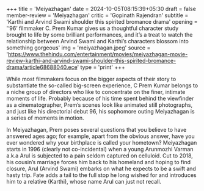 +++
title = 'Meiyazhagan'
date = 2024-10-05T08:15:39+05:30
draft = false
member-review = 'Meiyazhagan'
critic = 'Gopinath Rajendran'
subtitle = 'Karthi and Arvind Swami shoulder this spirited bromance drama'
opening = '‘96’ filmmaker C. Prem Kumar gives us a thoughtful character study brought to life by some brilliant performances, and it’s a treat to watch the relationship between Arvind Swami and Karthi’s characters blossom into something gorgeous'
img = 'meiyazhagan.jpeg'
source = 'https://www.thehindu.com/entertainment/movies/meiyazhagan-movie-review-karthi-and-arvind-swami-shoulder-this-spirited-bromance-drama/article68688040.ece'
type = 'print'
+++

While most filmmakers focus on the bigger aspects of their story to substantiate the so-called big-screen experience, C Prem Kumar belongs to a niche group of directors who like to concentrate on the finer, intimate moments of life. Probably because of his time spent behind the viewfinder as a cinematographer, Prem’s scenes look like animated still photographs, and just like his directorial debut 96, his sophomore outing Meiyazhagan is a series of moments in motion.

In Meiyazhagan, Prem poses several questions that you believe to have answered ages ago; for example, apart from the obvious answer, have you ever wondered why your birthplace is called your hometown? Meiyazhagan starts in 1996 (clearly not co-incidental) when a young Arunmozhi Varman a.k.a Arul is subjected to a pain seldom captured on celluloid. Cut to 2018, his cousin’s marriage forces him back to his homeland and hoping to find closure, Arul (Arvind Swami) embarks on what he expects to be a swift and hasty trip. Fate adds a tail to the full stop he long wished for and introduces him to a relative (Karthi), whose name Arul can just not recall.

